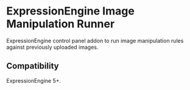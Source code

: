 # ExpressionEngine Image Manipulation Runner

ExpressionEngine control panel addon to run image manipulation rules against previously uploaded images.

## Compatibility

ExpressionEngine 5+.
